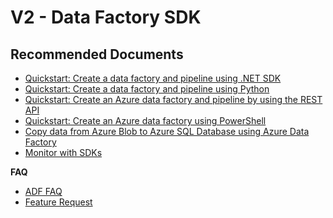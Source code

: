 <properties
    pageTitle="I am having Data Factory SDK issues"
    description="Troubleshoot Data Factory SDK and Author and Develop issues."
    service="microsoft.datafactory"
    resource="factories"
    authors="samiranshah"
    ms.author="samirans"
    displayOrder=""
    selfHelpType="resource"
    supportTopicIds="32629432,32629442,32629444,32629516,32629501,32629523,32637165"
    resourceTags=""
    productPesIds="15613"
    cloudEnvironments="public"
    articleId="DataFactorySDKTroubleshooter"
/>

# V2 - Data Factory SDK

## **Recommended Documents**

- [Quickstart: Create a data factory and pipeline using .NET SDK](https://docs.microsoft.com/azure/data-factory/quickstart-create-data-factory-dot-net)
- [Quickstart: Create a data factory and pipeline using Python](https://docs.microsoft.com/azure/data-factory/quickstart-create-data-factory-python)
- [Quickstart: Create an Azure data factory and pipeline by using the REST API](https://docs.microsoft.com/azure/data-factory/quickstart-create-data-factory-rest-api)
- [Quickstart: Create an Azure data factory using PowerShell](https://docs.microsoft.com/azure/data-factory/quickstart-create-data-factory-powershell)
- [Copy data from Azure Blob to Azure SQL Database using Azure Data Factory](https://docs.microsoft.com/azure/data-factory/tutorial-copy-data-dot-net)
- [Monitor with SDKs](https://docs.microsoft.com/azure/data-factory/monitor-programmatically)

**FAQ**

- [ADF FAQ](https://docs.microsoft.com/azure/data-factory/v1/data-factory-faq)
- [Feature Request](https://feedback.azure.com/forums/270578-azure-data-factory)
